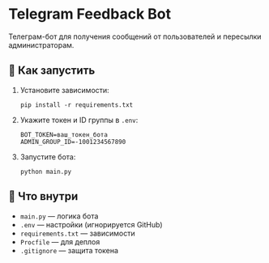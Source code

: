 # Telegram Feedback Bot

Телеграм-бот для получения сообщений от пользователей и пересылки администраторам.

## 🚀 Как запустить

1. Установите зависимости:
   ```
   pip install -r requirements.txt
   ```

2. Укажите токен и ID группы в `.env`:
   ```
   BOT_TOKEN=ваш_токен_бота
   ADMIN_GROUP_ID=-1001234567890
   ```

3. Запустите бота:
   ```
   python main.py
   ```

## 🧾 Что внутри
- `main.py` — логика бота
- `.env` — настройки (игнорируется GitHub)
- `requirements.txt` — зависимости
- `Procfile` — для деплоя
- `.gitignore` — защита токена
